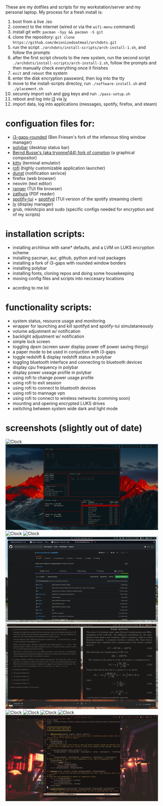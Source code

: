 These are my dotfiles and scripts for my workstation/server and my personal laptop. My process for a fresh install is: 
1) boot from a live .iso
2) connect to the internet (wired or via the `wifi-menu` command)
3) install git with: `pacman -Syy && pacman -S git`
4) clone the repository: `git clone https://github.com/deionizedoatmeal/archdots.git`
5) run the script `./archdots/install-scripts/arch-install-1.sh`, and follow the prompts
6) after the first script chroots to the new system, run the second script `./archdots/install-scripts/arch-install-2.sh`, follow the prompts and then manually check everything once it finishes
6) `exit` and `reboot` the system
7) enter the disk encryption password, then log into the tty
8) move to the install-scripts directoy, run `./software-install.sh` and `./placement.sh`
8) securely import ssh and gpg keys and run `./pass-setup.sh`
9) reboot and log into [i3](https://github.com/resloved/i3) via [ly](https://github.com/cylgom/ly)
10) import data, log into applications (messages, spotify, firefox, and steam)

# configuation files for:
- [i3-gaps-rounded](https://github.com/resloved/i3) (Ben Friesen's fork of the infamous tiling window manager)
- [polybar](https://github.com/polybar/polybar) (desktop status bar)
- [Bernd Busse's (aka tryonne144) fork of compton](https://github.com/tryone144/compton) (a graphical compositor)
- [kitty](https://github.com/kovidgoyal/kitty) (terminal emulator)
- [rofi](https://github.com/davatorium/rofi) (highly customizable application launcher)
- [dunst](https://github.com/dunst-project/dunst) (notification serivce)
- firefox (web browser)
- neovim (text editor)
- [ranger](https://github.com/ranger/ranger) (TUI file browser)
- [zathura](https://github.com/pwmt/zathura) (PDF reader)
- [spotify-tui](https://github.com/Rigellute/spotify-tui) + [spotifyd](https://github.com/Spotifyd/spotifyd) (TUI version of the spotify streaming client)
- [ly](https://github.com/cylgom/ly) (display manager)
- grub, mkinitcpio and sudo (specific configs needed for encryption and of my scripts)
# installation scripts:  
- installing archlinux with sane* defaults, and a LVM on LUKS encryption scheme
- installing pacman, aur, github, python and rust packages
- installing a fork of i3-gaps with rounded window borders
- installing polybar
- installing fonts, cloning repos and doing some housekeeping
- moving config files and scripts into neccesary locations 
* acording to me lol
# functionality scripts:  
- system status, resource usage and monitoring
- wrapper for launching and kill spotifyd and spotify-tui simulataneously
- volume adjustment w/ notification
- backlight adjustment w/ notification
- simple lock screen
- toggling dpsm (screen saver display power off power saving thingy)
- a paper mode to be used in conjuction with i3-gaps
- toggle redshift & display redshift status in polybar  
- toggling bluetooth interface and connecting to bluetooth devices
- display cpu frequency in polybar  
- display power useage profile in polybar  
- using rofi to change power usage profile
- using rofi to exit session
- using rofi to connect to bluetooth devices
- using rofi to mannage vpn
- using rofi to connect to wireless networks (comming soon)
- mounting and opening encrypted LUKS drives
- switching between system wide dark and light mode
# screenshots (slightly out of date)
![Clock](/screenshots/2020-02-15-025155_3200x1800_scrot.png)
![Clock](/screenshots/2020-02-15-022234_3200x1800_scrot.png)
![Clock](/screenshots/2020-02-15-025728_3200x1800_scrot.png)
![Clock](/screenshots/2020-02-15-025019_3200x1800_scrot.png)
![Clock](/screenshots/2020-02-15-023947_3200x1800_scrot.png)
![Clock](/screenshots/2020-02-15-023655_3200x1800_scrot.png)
![Clock](/screenshots/2020-02-15-022833_3200x1800_scrot.png)
![Clock](/screenshots/2020-02-15-022749_3200x1800_scrot.png)
![Clock](/screenshots/2020-02-15-022459_3200x1800_scrot.png)
![Clock](/screenshots/2020-02-15-022425_3200x1800_scrot.png)
![Clock](/screenshots/2020-02-15-022341_3200x1800_scrot.png)
